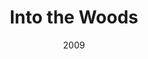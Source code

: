 ---
layout: productions
redirect_from:
- /productions/2009_Into_the_Woods
title: Into the Woods
date: 2009
featured_image:
image_credit:
image_alt:
image_caption:
category:
Theatre: Theatre Jacksonville
Venue: Little Theatre
cast:
- Narrator/Mysterious Man: Michael Lipp
crew:
- Director: Michael Lipp
external_links:
---